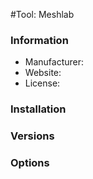 #Tool: Meshlab

### Information

- Manufacturer:
- Website:
- License:

### Installation

### Versions

### Options